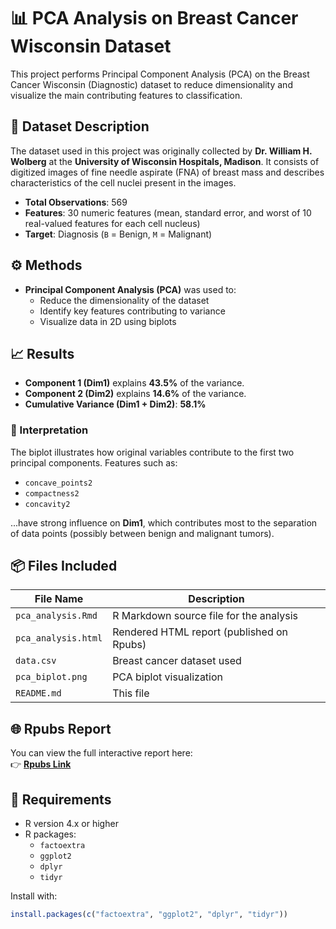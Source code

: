 # 📊 PCA Analysis on Breast Cancer Wisconsin Dataset

This project performs Principal Component Analysis (PCA) on the Breast Cancer Wisconsin (Diagnostic) dataset to reduce dimensionality and visualize the main contributing features to classification.

## 📁 Dataset Description

The dataset used in this project was originally collected by **Dr. William H. Wolberg** at the **University of Wisconsin Hospitals, Madison**. It consists of digitized images of fine needle aspirate (FNA) of breast mass and describes characteristics of the cell nuclei present in the images.

- **Total Observations**: 569
- **Features**: 30 numeric features (mean, standard error, and worst of 10 real-valued features for each cell nucleus)
- **Target**: Diagnosis (`B` = Benign, `M` = Malignant)

## ⚙️ Methods

- **Principal Component Analysis (PCA)** was used to:
  - Reduce the dimensionality of the dataset
  - Identify key features contributing to variance
  - Visualize data in 2D using biplots

## 📈 Results

- **Component 1 (Dim1)** explains **43.5%** of the variance.
- **Component 2 (Dim2)** explains **14.6%** of the variance.
- **Cumulative Variance (Dim1 + Dim2)**: **58.1%**

### 🔎 Interpretation

The biplot illustrates how original variables contribute to the first two principal components. Features such as:
- `concave_points2`
- `compactness2`
- `concavity2`

...have strong influence on **Dim1**, which contributes most to the separation of data points (possibly between benign and malignant tumors).

## 📦 Files Included

| File Name            | Description |
|---------------------|-------------|
| `pca_analysis.Rmd`  | R Markdown source file for the analysis |
| `pca_analysis.html` | Rendered HTML report (published on Rpubs) |
| `data.csv`          | Breast cancer dataset used |
| `pca_biplot.png`    | PCA biplot visualization |
| `README.md`         | This file |

## 🌐 Rpubs Report

You can view the full interactive report here:  
👉 [**Rpubs Link**](https://rpubs.com/ismatul123/1287969)  

## 🧠 Requirements

- R version 4.x or higher
- R packages:
  - `factoextra`
  - `ggplot2`
  - `dplyr`
  - `tidyr`

Install with:

```r
install.packages(c("factoextra", "ggplot2", "dplyr", "tidyr"))
